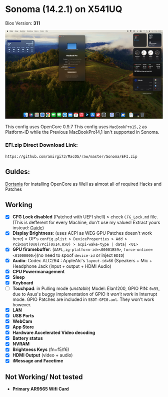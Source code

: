 
# Sonoma (14.2.1) on X541UQ

Bios Version: **311**

![Screenshot](https://github.com/amirgi73/MacOS/blob/master/Sonoma/Bildschirmfoto%202023-12-31%20um%2003.41.34.png)

This config uses OpenCore 0.9.7
This config uses `MacBookPro15,2` as Platform-ID while the Previous MacBookPro14,1 isn't supported in Sonoma.

### EFI.zip Direct Download Link:
`https://github.com/amirgi73/MacOS/raw/master/Sonoma/EFI.zip`
## Guides:
[Dortania](https://dortania.github.io/getting-started/) for installing OpenCore as Well as almost all of required Hacks and Patches

## Working
 - [x] **CFG Lock disabled** (Patched with UEFI shell) > check `CFG_Lock.md` file. (This is defferent for every Machine, don't use my values! Extract yours instead: [Guide](https://dortania.github.io/OpenCore-Post-Install/misc/msr-lock.html))
 - [x] **Display Brightness**: (uses ACPI as WEG GPU Patches doesn't work here) > OP's `config.plist > DeviceProperties > Add > PciRoot(0x0)/Pci(0x14,0x0) > acpi-wake-type | data| <01>` 
 -  [x] **GPU firamebuffer**: (`AAPL,ig-platform-id=<00001B59>`, `force-online=<01000000>`)(no need to spoof `device-id` or inject `EDID`)  
 -  [x] **Audio**: Codec ALC294 :  AppleAlc's `layout-id=66` (Speakers + Mic + Headphone Jack (input + output + HDMI Audio)  
 -  [x] **CPU Powermanagement**  
 -  [x] **Sleep**  
 -  [x] **Keyboard**  
 -  [ ] **Touchpad**: in Pulling mode (*unstable*)
 Model: Elan1200, GPIO PIN: `0x55`, due to Asus's buggy implementation of GPIO it *won't work* in Interrupt mode. GPIO Patches are included in `SSDT-GPI0.aml`. They won't work however. 
 -  [x] **LAN**  
 -  [x] **USB Ports** 
 -  [x] **WebCam** 
 -  [x] **App Store** 
 -  [x] **Hardware Accelerated Video decoding** 
 -  [x] **Battery status**
 -  [x] **NVRAM**
 -  [x] **Brightness Keys** (fn+f5/f6)
 -  [x] **HDMI Output** (video + audio)
 -  [x] **iMessage and Facetime**

## Not Working/ Not tested

 - **Primary AR9565 Wifi Card**



